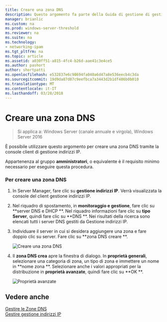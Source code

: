```yaml
---
title: Creare una zona DNS
description: Questo argomento fa parte della Guida di gestione di gestione indirizzi IP (IPAM) in Windows Server 2016.
manager: brianlic
ms.custom: na
ms.prod: windows-server-threshold
ms.reviewer: na
ms.suite: na
ms.technology:
- networking-ipam
ms.tgt_pltfrm: na
ms.topic: article
ms.assetid: a030ff51-a815-4fc4-b26d-aae41c3e4ce5
ms.author: pashort
author: shortpatti
ms.openlocfilehash: e532837e6c98694fa040a6d47a8e536eecb4c3da
ms.sourcegitcommit: 19d9da87d87c9eefbca7a3443d2b1df486b0b010
ms.translationtype: MT
ms.contentlocale: it-IT
ms.lasthandoff: 03/28/2018
---
```

# <a name="create-a-dns-zone"></a>Creare una zona DNS

>Si applica a: Windows Server (canale annuale e virgola), Windows Server 2016

È possibile utilizzare questo argomento per creare una zona DNS tramite la console client di gestione indirizzi IP.  
  
Appartenenza al gruppo **amministratori**, o equivalente è il requisito minimo necessario per eseguire questa procedura.  
  
### <a name="to-create-a-dns-zone"></a>Per creare una zona DNS  
  
1.  In Server Manager, fare clic su **gestione indirizzi IP**. Verrà visualizzata la console del client gestione indirizzi IP.  
  
2.  Nel riquadro di spostamento, in **monitoraggio e gestione**, fare clic su **server DNS e DHCP **. Nel riquadro informazioni fare clic su **tipo Server**, quindi fare clic su **DNS **. Nei risultati della ricerca sono elencati tutti i server DNS gestiti da Gestione indirizzi IP.  
  
3.  Individuare il server in cui si desidera aggiungere una zona e fare doppio clic su server.  Fare clic su **zona DNS creare **.  
  
    ![Creare una zona DNS](../../media/Create-a-DNS-Zone/ipam_CreateDNSZone_01a.jpg)  
  
4.  Il **zona DNS crea** apre la finestra di dialogo. In **proprietà generali**, selezionare una categoria di zona, un tipo di zona e immettere un nome in **nome zona **. Selezionare anche i valori appropriati per la distribuzione in **proprietà avanzate**, quindi fare clic su **OK **.  
  
    ![Proprietà avanzate](../../media/Create-a-DNS-Zone/ipam_CreateDNSZone_02a.jpg)  
  
## <a name="see-also"></a>Vedere anche  
[Gestire le Zone DNS](DNS-Zone-Management.md)  
[Gestire gestione indirizzi IP](Manage-IPAM.md)  
  


